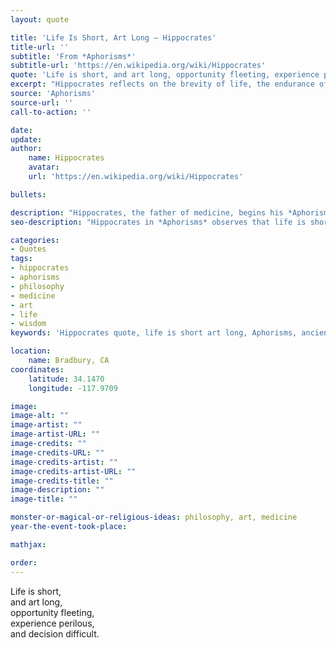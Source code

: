 ```yaml
---
layout: quote

title: 'Life Is Short, Art Long – Hippocrates'
title-url: ''
subtitle: 'From *Aphorisms*'
subtitle-url: 'https://en.wikipedia.org/wiki/Hippocrates'
quote: 'Life is short, and art long, opportunity fleeting, experience perilous, and decision difficult.'
excerpt: "Hippocrates reflects on the brevity of life, the endurance of art, and the challenges of judgment and action."
source: 'Aphorisms'
source-url: ''
call-to-action: ''

date: 
update:
author:
    name: Hippocrates
    avatar: 
    url: 'https://en.wikipedia.org/wiki/Hippocrates'

bullets:

description: "Hippocrates, the father of medicine, begins his *Aphorisms* with a reflection on life’s brevity, the endurance of art, and the difficulty of wise decisions."
seo-description: "Hippocrates in *Aphorisms* observes that life is short, art is long, and decision is difficult—a timeless reflection on human endeavor."

categories:
- Quotes
tags:
- hippocrates
- aphorisms
- philosophy
- medicine
- art
- life
- wisdom
keywords: 'Hippocrates quote, life is short art long, Aphorisms, ancient medicine, decision difficult, philosophy of life, art and opportunity, classical wisdom'

location:
    name: Bradbury, CA
coordinates:
    latitude: 34.1470
    longitude: -117.9709

image:
image-alt: ""
image-artist: ""
image-artist-URL: ""
image-credits: ""
image-credits-URL: ""
image-credits-artist: ""
image-credits-artist-URL: ""
image-credits-title: ""
image-description: ""
image-title: ""

monster-or-magical-or-religious-ideas: philosophy, art, medicine
year-the-event-took-place: 

mathjax: 

order: 
---
```

Life is short,\
and art long,\
opportunity fleeting,\
experience perilous,\
and decision difficult.